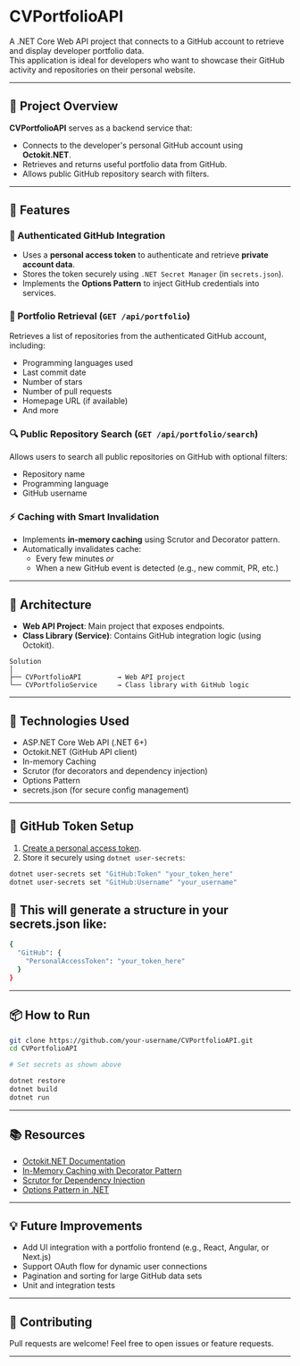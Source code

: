 
# CVPortfolioAPI

A .NET Core Web API project that connects to a GitHub account to retrieve and display developer portfolio data.  
This application is ideal for developers who want to showcase their GitHub activity and repositories on their personal website.

---

## 📌 Project Overview

**CVPortfolioAPI** serves as a backend service that:
- Connects to the developer's personal GitHub account using **Octokit.NET**.
- Retrieves and returns useful portfolio data from GitHub.
- Allows public GitHub repository search with filters.

---

## 🚀 Features

### 🔐 Authenticated GitHub Integration
- Uses a **personal access token** to authenticate and retrieve **private account data**.
- Stores the token securely using `.NET Secret Manager` (in `secrets.json`).
- Implements the **Options Pattern** to inject GitHub credentials into services.

### 📁 Portfolio Retrieval (`GET /api/portfolio`)
Retrieves a list of repositories from the authenticated GitHub account, including:
- Programming languages used
- Last commit date
- Number of stars
- Number of pull requests
- Homepage URL (if available)
- And more

### 🔍 Public Repository Search (`GET /api/portfolio/search`)
Allows users to search all public repositories on GitHub with optional filters:
- Repository name
- Programming language
- GitHub username

### ⚡ Caching with Smart Invalidation
- Implements **in-memory caching** using Scrutor and Decorator pattern.
- Automatically invalidates cache:
  - Every few minutes _or_
  - When a new GitHub event is detected (e.g., new commit, PR, etc.)

---

## 🧱 Architecture

- **Web API Project**: Main project that exposes endpoints.
- **Class Library (Service)**: Contains GitHub integration logic (using Octokit).

```
Solution
│
├── CVPortfolioAPI         → Web API project
└── CVPortfolioService     → Class library with GitHub logic
```

---

## 🧰 Technologies Used

- ASP.NET Core Web API (.NET 6+)
- Octokit.NET (GitHub API client)
- In-memory Caching
- Scrutor (for decorators and dependency injection)
- Options Pattern
- secrets.json (for secure config management)

---

## 🔐 GitHub Token Setup

1. [Create a personal access token](https://docs.github.com/en/github/authenticating-to-github/creating-a-personal-access-token).
2. Store it securely using `dotnet user-secrets`:

```bash
dotnet user-secrets set "GitHub:Token" "your_token_here"
dotnet user-secrets set "GitHub:Username" "your_username"
```

## 📁 This will generate a structure in your secrets.json like:

```bash
{
  "GitHub": {
    "PersonalAccessToken": "your_token_here"
  }
}

```

---

## 📦 How to Run

```bash
git clone https://github.com/your-username/CVPortfolioAPI.git
cd CVPortfolioAPI

# Set secrets as shown above

dotnet restore
dotnet build
dotnet run
```

---

## 📚 Resources

- [Octokit.NET Documentation](https://octokitnet.readthedocs.io/en/latest/)
- [In-Memory Caching with Decorator Pattern](https://blog.christian-schou.dk/add-in-memory-caching-to-net-6-web-api/)
- [Scrutor for Dependency Injection](https://andrewlock.net/adding-decorated-classes-to-the-asp.net-core-di-container-using-scrutor/)
- [Options Pattern in .NET](https://learn.microsoft.com/en-us/aspnet/core/fundamentals/configuration/options)

---

## 💡 Future Improvements

- Add UI integration with a portfolio frontend (e.g., React, Angular, or Next.js)
- Support OAuth flow for dynamic user connections
- Pagination and sorting for large GitHub data sets
- Unit and integration tests

---

## 🤝 Contributing

Pull requests are welcome! Feel free to open issues or feature requests.

---
